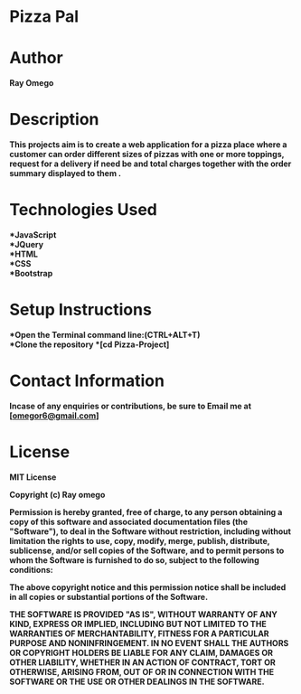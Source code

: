 # Pizza Pal
# Author
<b>Ray Omego
# Description
This projects aim is to create a web application for a pizza place where a customer can order different sizes of pizzas with one or more toppings, request for a delivery if need be and total charges together with the order summary displayed to them .
# Technologies Used
*JavaScript<br>
*JQuery<br>
*HTML<br>
*CSS<br>
*Bootstrap<br>
# Setup Instructions
*Open the Terminal command line:(CTRL+ALT+T)<br>
*Clone the repository
*[cd Pizza-Project]<b>

  
# Contact Information
Incase of any enquiries or contributions, be sure to Email me at [omegor6@gmail.com]
# License
MIT License<br>

Copyright (c) Ray omego<br>

Permission is hereby granted, free of charge, to any person obtaining a copy
of this software and associated documentation files (the "Software"), to deal
in the Software without restriction, including without limitation the rights
to use, copy, modify, merge, publish, distribute, sublicense, and/or sell
copies of the Software, and to permit persons to whom the Software is
furnished to do so, subject to the following conditions:<br>

The above copyright notice and this permission notice shall be included in all
copies or substantial portions of the Software.<br>

THE SOFTWARE IS PROVIDED "AS IS", WITHOUT WARRANTY OF ANY KIND, EXPRESS OR
IMPLIED, INCLUDING BUT NOT LIMITED TO THE WARRANTIES OF MERCHANTABILITY,
FITNESS FOR A PARTICULAR PURPOSE AND NONINFRINGEMENT. IN NO EVENT SHALL THE
AUTHORS OR COPYRIGHT HOLDERS BE LIABLE FOR ANY CLAIM, DAMAGES OR OTHER
LIABILITY, WHETHER IN AN ACTION OF CONTRACT, TORT OR OTHERWISE, ARISING FROM,
OUT OF OR IN CONNECTION WITH THE SOFTWARE OR THE USE OR OTHER DEALINGS IN THE
SOFTWARE.
